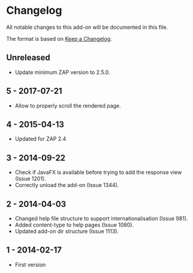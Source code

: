 # Changelog
All notable changes to this add-on will be documented in this file.

The format is based on [Keep a Changelog](https://keepachangelog.com/en/1.0.0/).

## Unreleased

- Update minimum ZAP version to 2.5.0.

## 5 - 2017-07-21

- Allow to properly scroll the rendered page.

## 4 - 2015-04-13

- Updated for ZAP 2.4

## 3 - 2014-09-22

- Check if JavaFX is available before trying to add the response view (Issue 1201).
- Correctly unload the add-on (Issue 1344).

## 2 - 2014-04-03

- Changed help file structure to support internationalisation (Issue 981).
- Added content-type to help pages (Issue 1080).
- Updated add-on dir structure (Issue 1113).

## 1 - 2014-02-17

- First version

